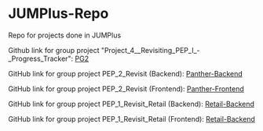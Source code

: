 # JUMPlus-Repo
Repo for projects done in JUMPlus

Github link for group project "Project_4__Revisiting_PEP_I_-_Progress_Tracker": [PG2](https://github.com/miguebarbell/PG2)

GitHub link for group project PEP_2_Revisit (Backend): [Panther-Backend](https://github.com/EricSei/panther-workout-tracker)

GitHub link for group project PEP_2_Revisit (Frontend): [Panther-Frontend](https://github.com/ramosj6/Panther_Workout_Frontend)

GitHub link for group project PEP_1_Revisit_Retail (Backend): [Retail-Backend](https://github.com/wanderingAviator/PEP1Revisit)

GitHub link for group project PEP_1_Revisit_Retail (Frontend): [Retail-Backend](https://github.com/ramosj6/Retail_PEPI_Frontend)
